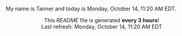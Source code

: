My name is Tanner and today is Monday, October 14, 11:20 AM EDT.

<p align="center">This <i>README</i> file is generated <b>every 3 hours</b>!</br>Last refresh: Monday, October 14, 11:20 AM EDT<br /></p>
